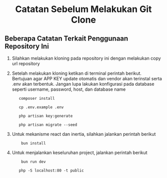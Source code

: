 <h1 style="text-align:center; font-weight:bolder;">Catatan Sebelum Melakukan Git Clone</h1>

## Beberapa Catatan Terkait Penggunaan Repository Ini

1. Silahkan melakukan kloning pada repository ini dengan melakukan copy url repository

2. Setelah melakukan kloning ketikan di terminal perintah berikut. Bertujuan agar APP KEY update otomatis dan vendor akan terinstal serta .env akan terbentuk. Jangan lupa lakukan konfigurasi pada database seperti username, password, host, dan database name
    ```shell
       composer install
    ```
    ```shell
       cp .env.example .env
    ```
    ```shell
       php artisan key:generate
    ```
    ```shell
       php artisan migrate --seed
    ```
3. Untuk mekanisme react dan inertia, silahkan jalankan perintah berikut
    ```shell
        bun install
    ```
4. Untuk menjalankan keseluruhan project, jalankan perintah berikut
    ```shell
        bun run dev
    ```
    ```shell
       php -S localhost:80 -t public
    ```

